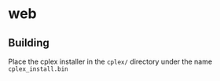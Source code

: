 # web

## Building

Place the cplex installer in the `cplex/` directory under the name `cplex_install.bin`